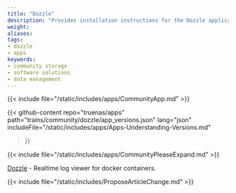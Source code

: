 ```yaml
---
title: "Dozzle"
description: "Provides installation instructions for the Dozzle application in TrueNAS."
weight: 
aliases:
tags:
- dozzle
- apps
keywords:
- community storage
- software solutions
- data management
---
```


{{< include file="/static/includes/apps/CommunityApp.md" >}}

{{< github-content 
    repo="truenas/apps"
    path="trains/community/dozzle/app_versions.json"
    lang="json"
	includeFile="/static/includes/apps/Apps-Understanding-Versions.md"
>}}

{{< include file="/static/includes/apps/CommunityPleaseExpand.md" >}}

<a href="https://dozzle.dev">Dozzle</a> - Realtime log viewer for docker containers.

{{< include file="/static/includes/ProposeArticleChange.md" >}}
